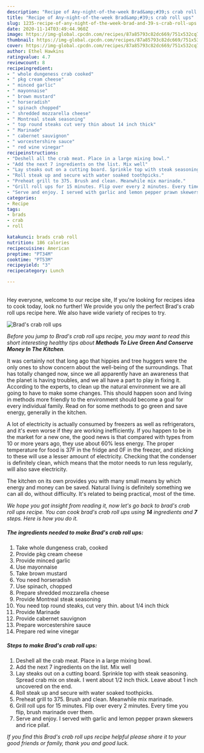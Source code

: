 ```yaml
---
description: "Recipe of Any-night-of-the-week Brad&amp;#39;s crab roll ups"
title: "Recipe of Any-night-of-the-week Brad&amp;#39;s crab roll ups"
slug: 1235-recipe-of-any-night-of-the-week-brad-and-39-s-crab-roll-ups
date: 2020-11-14T03:49:44.960Z
image: https://img-global.cpcdn.com/recipes/87a85793c82dc669/751x532cq70/brads-crab-roll-ups-recipe-main-photo.jpg
thumbnail: https://img-global.cpcdn.com/recipes/87a85793c82dc669/751x532cq70/brads-crab-roll-ups-recipe-main-photo.jpg
cover: https://img-global.cpcdn.com/recipes/87a85793c82dc669/751x532cq70/brads-crab-roll-ups-recipe-main-photo.jpg
author: Ethel Hawkins
ratingvalue: 4.7
reviewcount: 8
recipeingredient:
- " whole dungeness crab cooked"
- " pkg cream cheese"
- " minced garlic"
- " mayonnaise"
- " brown mustard"
- " horseradish"
- " spinach chopped"
- " shredded mozzarella cheese"
- " Montreal steak seasoning"
- " top round steaks cut very thin about 14 inch thick"
- " Marinade"
- " cabernet sauvignon"
- " worcestershire sauce"
- " red wine vinegar"
recipeinstructions:
- "Deshell all the crab meat. Place in a large mixing bowl."
- "Add the next 7 ingredients on the list. Mix well"
- "Lay steaks out on a cutting board. Sprinkle top with steak seasoning. Spread crab mix on steak. I went about 1/2 inch thick. Leave about 1 inch uncovered on the end."
- "Roll steak up and secure with water soaked toothpicks."
- "Preheat grill to 375. Brush and clean. Meanwhile mix marinade."
- "Grill roll ups for 15 minutes. Flip over every 2 minutes. Every time you flip, brush marinade over them."
- "Serve and enjoy. I served with garlic and lemon pepper prawn skewers and rice pilaf."
categories:
- Recipe
tags:
- brads
- crab
- roll

katakunci: brads crab roll 
nutrition: 186 calories
recipecuisine: American
preptime: "PT34M"
cooktime: "PT53M"
recipeyield: "3"
recipecategory: Lunch

---
```

<br>
Hey everyone, welcome to our recipe site, If you're looking for recipes idea to cook today, look no further! We provide you only the perfect Brad&#39;s crab roll ups recipe here. We also have wide variety of recipes to try.
<br>


![Brad&#39;s crab roll ups](https://img-global.cpcdn.com/recipes/87a85793c82dc669/751x532cq70/brads-crab-roll-ups-recipe-main-photo.jpg)

<i>Before you jump to Brad&#39;s crab roll ups recipe, you may want to read this short interesting healthy tips about 
<strong>Methods To Live Green And Conserve Money In The Kitchen</strong>.</i>
</br>

It was certainly not that long ago that hippies and tree huggers were the only ones to show concern about the well-being of the surroundings. That has totally changed now, since we all apparently have an awareness that the planet is having troubles, and we all have a part to play in fixing it. According to the experts, to clean up the natural environment we are all going to have to make some changes. This should happen soon and living in methods more friendly to the environment should become a goal for every individual family. Read on for some methods to go green and save energy, generally in the kitchen.

A lot of electricity is actually consumed by freezers as well as refrigerators, and it's even worse if they are working inefficiently. If you happen to be in the market for a new one, the good news is that compared with types from 10 or more years ago, they use about 60% less energy. The proper temperature for food is 37F in the fridge and 0F in the freezer, and sticking to these will use a lesser amount of electricity. Checking that the condenser is definitely clean, which means that the motor needs to run less regularly, will also save electricity.

The kitchen on its own provides you with many small means by which energy and money can be saved. Natural living is definitely something we can all do, without difficulty. It's related to being practical, most of the time.


<i>We hope you got insight from reading it, now let's go back to brad&#39;s crab roll ups recipe. You can cook brad&#39;s crab roll ups using <strong>14</strong> ingredients and <strong>7</strong> steps. Here is how you do it.
</i>

##### The ingredients needed to make Brad&#39;s crab roll ups:

1. Take  whole dungeness crab, cooked
1. Provide  pkg cream cheese
1. Provide  minced garlic
1. Use  mayonnaise
1. Take  brown mustard
1. You need  horseradish
1. Use  spinach, chopped
1. Prepare  shredded mozzarella cheese
1. Provide  Montreal steak seasoning
1. You need  top round steaks, cut very thin. about 1/4 inch thick
1. Provide  Marinade
1. Provide  cabernet sauvignon
1. Prepare  worcestershire sauce
1. Prepare  red wine vinegar


##### Steps to make Brad&#39;s crab roll ups:

1. Deshell all the crab meat. Place in a large mixing bowl.
1. Add the next 7 ingredients on the list. Mix well
1. Lay steaks out on a cutting board. Sprinkle top with steak seasoning. Spread crab mix on steak. I went about 1/2 inch thick. Leave about 1 inch uncovered on the end.
1. Roll steak up and secure with water soaked toothpicks.
1. Preheat grill to 375. Brush and clean. Meanwhile mix marinade.
1. Grill roll ups for 15 minutes. Flip over every 2 minutes. Every time you flip, brush marinade over them.
1. Serve and enjoy. I served with garlic and lemon pepper prawn skewers and rice pilaf.


<i>If you find this Brad&#39;s crab roll ups recipe helpful please share it to your good friends or family, thank you and good luck.</i>
